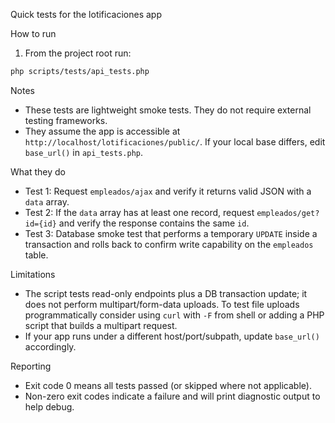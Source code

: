 Quick tests for the lotificaciones app

How to run

1. From the project root run:

```bash
php scripts/tests/api_tests.php
```

Notes

- These tests are lightweight smoke tests. They do not require external testing frameworks.
- They assume the app is accessible at `http://localhost/lotificaciones/public/`. If your local base differs, edit `base_url()` in `api_tests.php`.

What they do

- Test 1: Request `empleados/ajax` and verify it returns valid JSON with a `data` array.
- Test 2: If the `data` array has at least one record, request `empleados/get?id={id}` and verify the response contains the same `id`.
- Test 3: Database smoke test that performs a temporary `UPDATE` inside a transaction and rolls back to confirm write capability on the `empleados` table.

Limitations

- The script tests read-only endpoints plus a DB transaction update; it does not perform multipart/form-data uploads. To test file uploads programmatically consider using `curl` with `-F` from shell or adding a PHP script that builds a multipart request.
- If your app runs under a different host/port/subpath, update `base_url()` accordingly.

Reporting

- Exit code 0 means all tests passed (or skipped where not applicable).
- Non-zero exit codes indicate a failure and will print diagnostic output to help debug.
